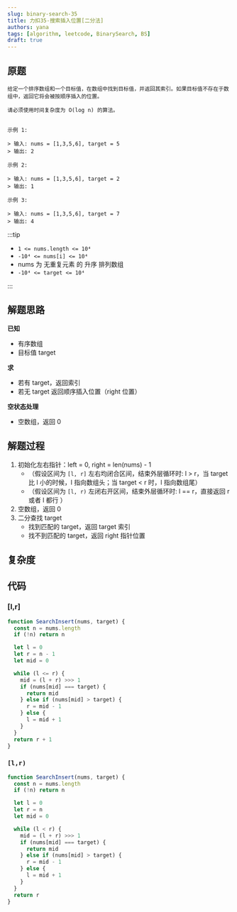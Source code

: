 ```yaml
---
slug: binary-search-35
title: 力扣35-搜索插入位置[二分法]
authors: yana
tags: [algorithm, leetcode, BinarySearch, BS]
draft: true
---
```


## 原题

```text
给定一个排序数组和一个目标值，在数组中找到目标值，并返回其索引。如果目标值不存在于数组中，返回它将会被按顺序插入的位置。

请必须使用时间复杂度为 O(log n) 的算法。


示例 1:

> 输入: nums = [1,3,5,6], target = 5
> 输出: 2

示例 2:

> 输入: nums = [1,3,5,6], target = 2
> 输出: 1

示例 3:

> 输入: nums = [1,3,5,6], target = 7
> 输出: 4
```

:::tip

- `1 <= nums.length <= 10⁴`
- `-10⁴ <= nums[i] <= 10⁴`
- nums 为 无重复元素 的 升序 排列数组
- `-10⁴ <= target <= 10⁴`

:::

## 解题思路

**已知**

- 有序数组
- 目标值 target

**求**

- 若有 target，返回索引
- 若无 target 返回顺序插入位置（right 位置）

**空状态处理**

- 空数组，返回 0

## 解题过程

1. 初始化左右指针：left = 0, right = len(nums) - 1
   - （假设区间为 `[l, r]` 左右均闭合区间，结束外层循环时: l > r，当 target 比 l 小的时候，l 指向数组头；当 target < r
     时，l 指向数组尾）
   - （假设区间为 `[l, r)` 左闭右开区间，结束外层循环时: l == r，直接返回 r 或者 l 都行 ）
2. 空数组，返回 0
3. 二分查找 target
   - 找到匹配的 target，返回 target 索引
   - 找不到匹配的 target，返回 right 指针位置

## 复杂度

## 代码

### [l,r]

```javascript
function SearchInsert(nums, target) {
  const n = nums.length
  if (!n) return n

  let l = 0
  let r = n - 1
  let mid = 0

  while (l <= r) {
    mid = (l + r) >>> 1
    if (nums[mid] === target) {
      return mid
    } else if (nums[mid] > target) {
      r = mid - 1
    } else {
      l = mid + 1
    }
  }
  return r + 1
}
```

### `[l,r)`

```javascript
function SearchInsert(nums, target) {
  const n = nums.length
  if (!n) return n

  let l = 0
  let r = n
  let mid = 0

  while (l < r) {
    mid = (l + r) >>> 1
    if (nums[mid] === target) {
      return mid
    } else if (nums[mid] > target) {
      r = mid - 1
    } else {
      l = mid + 1
    }
  }
  return r
}
```
